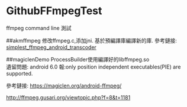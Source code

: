 # GithubFFmpegTest
ffmpeg command line 測試

##akmffmpeg
修改ffmpeg.c,添加jni.
基於預編譯庫編譯新的庫.
參考鏈接:
[simplest_ffmpeg_android_transcoder](https://github.com/leixiaohua1020/simplest_ffmpeg_mobile/tree/master/simplest_ffmpeg_android_transcoder)

##magiclenDemo
ProcessBuilder使用編譯好的libffmpeg.so  
遺留問題:
android 6.0 報:only position independent executables(PIE) are supported. 

參考鏈接: 
https://magiclen.org/android-ffmpeg/

http://ffmpeg.gusari.org/viewtopic.php?f=8&t=1181
